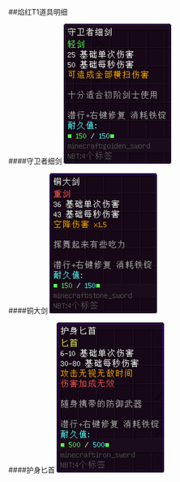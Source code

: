 ##焰红T1道具明细

####守卫者细剑
![守卫者细剑](../../../assets/images/Infinite_Infernal/item/item_red__t1_guardSword.png)

####铜大剑
![铜大剑](../../../assets/images/Infinite_Infernal/item/item_red_t1_copperEpee.png)

####护身匕首
![护身匕首](../../../assets/images/Infinite_Infernal/item/item_red_t1_theDagger.png)

